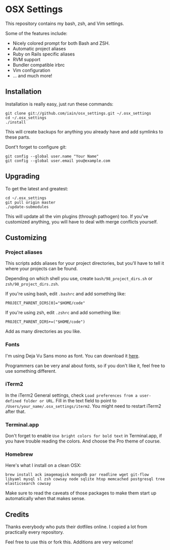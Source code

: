 # OSX Settings

This repository contains my bash, zsh, and Vim settings.

Some of the features include:

* Nicely colored prompt for both Bash and ZSH.
* Automatic project aliases
* Ruby on Rails specific aliases
* RVM support
* Bundler compatible irbrc
* Vim configuration
* ... and much more!

## Installation

Installation is really easy, just run these commands:

    git clone git://github.com/iain/osx_settings.git ~/.osx_settings
    cd ~/.osx_settings
    ./install

This will create backups for anything you already have and add symlinks to these parts.

Dont't forget to configure git:

    git config --global user.name "Your Name"
    git config --global user.email you@example.com

## Upgrading

To get the latest and greatest:

    cd ~/.osx_settings
    git pull origin master
    ./update-submodules

This will update all the vim plugins (through pathogen) too. If you've customized anything, you will
have to deal with merge conflicts yourself.

## Customizing

### Project aliases

This scripts adds aliases for your project directories, but you'll have to tell it where your
projects can be found.

Depending on which shell you use, create `bash/98_project_dirs.sh` or `zsh/98_project_dirs.zsh`.

If you're using bash, edit `.bashrc` and add something like:

    PROJECT_PARENT_DIRS[0]="$HOME/code"

If you're using zsh, edit `.zshrc` and add something like:

    PROJECT_PARENT_DIRS+=("$HOME/code")

Add as many directories as you like.

### Fonts

I'm using Deja Vu Sans mono as font. You can download it [here](http://dejavu-fonts.org/wiki/Download).

Programmers can be very anal about fonts, so if you don't like it, feel free to use something
different.

### iTerm2

In the iTerm2 General settings, check `Load preferences from a user-defined folder or URL`. Fill in
the text field to point to `/Users/your_name/.osx_settings/iterm2`.
You might need to restart iTerm2 after that.

### Terminal.app

Don't forget to enable `Use bright colors for bold text` in Terminal.app, if you have trouble
reading the colors. And choose the Pro theme of course.

### Homebrew

Here's what I install on a clean OSX:

```
brew install ack imagemagick mongodb par readline wget git-flow libyaml mysql sl zsh cowsay node sqlite htop memcached postgresql tree elasticsearch cowsay
```

Make sure to read the caveats of those packages to make them start up automatically when that makes sense.

## Credits

Thanks everybody who puts their dotfiles online. I copied a lot from practically every repository.

Feel free to use this or fork this. Additions are very welcome!

